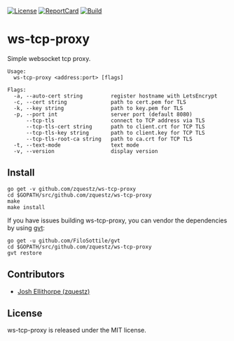 [![License][License-Image]][License-URL] [![ReportCard][ReportCard-Image]][ReportCard-URL] [![Build][Build-Status-Image]][Build-Status-URL]
# ws-tcp-proxy
Simple websocket tcp proxy.

```
Usage:
  ws-tcp-proxy <address:port> [flags]

Flags:
  -a, --auto-cert string         register hostname with LetsEncrypt
  -c, --cert string              path to cert.pem for TLS
  -k, --key string               path to key.pem for TLS
  -p, --port int                 server port (default 8080)
      --tcp-tls                  connect to TCP address via TLS
      --tcp-tls-cert string      path to client.crt for TCP TLS
      --tcp-tls-key string       path to client.key for TCP TLS
      --tcp-tls-root-ca string   path to ca.crt for TCP TLS
  -t, --text-mode                text mode
  -v, --version                  display version

```

## Install

```
go get -v github.com/zquestz/ws-tcp-proxy
cd $GOPATH/src/github.com/zquestz/ws-tcp-proxy
make
make install
```

If you have issues building ws-tcp-proxy, you can vendor the dependencies by using [gvt](https://github.com/FiloSottile/gvt):

```
go get -u github.com/FiloSottile/gvt
cd $GOPATH/src/github.com/zquestz/ws-tcp-proxy
gvt restore
```

## Contributors

* [Josh Ellithorpe (zquestz)](https://github.com/zquestz/)

## License

ws-tcp-proxy is released under the MIT license.

[License-URL]: http://opensource.org/licenses/MIT
[License-Image]: https://img.shields.io/npm/l/express.svg
[ReportCard-URL]: http://goreportcard.com/report/zquestz/ws-tcp-proxy
[ReportCard-Image]: https://goreportcard.com/badge/github.com/zquestz/ws-tcp-proxy
[Build-Status-URL]: http://travis-ci.org/zquestz/ws-tcp-proxy
[Build-Status-Image]: https://travis-ci.org/zquestz/ws-tcp-proxy.svg?branch=master
